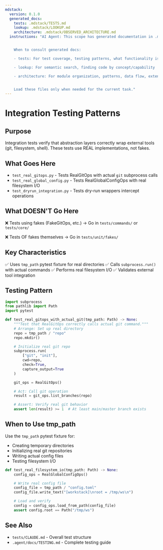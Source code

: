 ```yaml
---
mdstack:
  version: 0.1.0
  generated_docs:
    tests: .mdstack/TESTS.md
    lookup: .mdstack/LOOKUP.md
    architecture: .mdstack/OBSERVED_ARCHITECTURE.md
  instructions: "AI Agent: This scope has generated documentation in .mdstack/


    When to consult generated docs:

    - tests: For test coverage, testing patterns, what functionality is validated

    - lookup: For semantic search, finding code by concept/capability

    - architecture: For module organization, patterns, data flow, extension points


    Load these files only when needed for the current task."
---
```


# Integration Testing Patterns

## Purpose

Integration tests verify that abstraction layers correctly wrap external tools
(git, filesystem, shell). These tests use REAL implementations, not fakes.

## What Goes Here

- `test_real_gitops.py` - Tests RealGitOps with actual `git` subprocess calls
- `test_real_global_config.py` - Tests RealGlobalConfigOps with real filesystem I/O
- `test_dryrun_integration.py` - Tests dry-run wrappers intercept operations

## What DOESN'T Go Here

❌ Tests using fakes (FakeGitOps, etc.)
→ Go in `tests/commands/` or `tests/core/`

❌ Tests OF fakes themselves
→ Go in `tests/unit/fakes/`

## Key Characteristics

✅ Uses `tmp_path` pytest fixture for real directories
✅ Calls `subprocess.run()` with actual commands
✅ Performs real filesystem I/O
✅ Validates external tool integration

## Testing Pattern

```python
import subprocess
from pathlib import Path
import pytest

def test_real_gitops_with_actual_git(tmp_path: Path) -> None:
    """Test that RealGitOps correctly calls actual git command."""
    # Arrange: Set up real directory
    repo = tmp_path / "repo"
    repo.mkdir()

    # Initialize real git repo
    subprocess.run(
        ["git", "init"],
        cwd=repo,
        check=True,
        capture_output=True
    )

    git_ops = RealGitOps()

    # Act: Call git operation
    result = git_ops.list_branches(repo)

    # Assert: Verify real git behavior
    assert len(result) >= 1  # At least main/master branch exists
```

## When to Use tmp_path

Use the `tmp_path` pytest fixture for:

- Creating temporary directories
- Initializing real git repositories
- Writing actual config files
- Testing filesystem I/O

```python
def test_real_filesystem_io(tmp_path: Path) -> None:
    config_ops = RealGlobalConfigOps()

    # Write real config file
    config_file = tmp_path / "config.toml"
    config_file.write_text("[workstack]\nroot = /tmp/ws\n")

    # Load and verify
    config = config_ops.load_from_path(config_file)
    assert config.root == Path("/tmp/ws")
```

## See Also

- `tests/CLAUDE.md` - Overall test structure
- `.agent/docs/TESTING.md` - Complete testing guide
